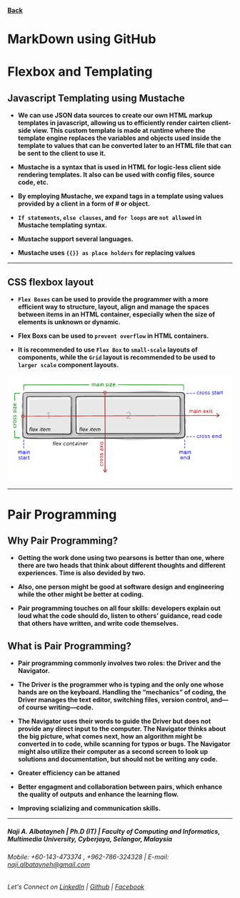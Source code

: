 [**Back**](https://naji-albatayneh.github.io/reading-notes)

# MarkDown using GitHub

# Flexbox and Templating

## Javascript Templating using Mustache

- **We can use JSON data sources to create our own HTML markup templates in javascript, allowing us to efficiently render cairten client-side view. This custom template is made at runtime where the template engine replaces the variables and objects used inside the template to values that can be converted later to an HTML file that can be sent to the client to use it.**

- **Mustache is a syntax that is used in HTML for logic-less client side rendering templates. It also can be used with config files, source code, etc.**

- **By employing Mustache, we expand tags in a template using values provided by a client in a form of # or object.**

- **`If statements`, `else clauses`, and `for loops` are `not allowed` in Mustache templating syntax.**

- **Mustache support several languages.**

- **Mustache uses `{{}} as place holders` for replacing values**

________________________________________________________
## CSS flexbox layout

- **`Flex Boxes` can be used to provide the programmer with a more efficient way to structure, layout, align and manage the spaces between items in an HTML container, especially when the size of elements is unknown or dynamic.**

- **Flex Boxs can be used to `prevent overflow` in HTML containers.**

- **It is recommended to use `Flex Box` to `small-scale` layouts of components, while the `Grid` layout is recommended to be used to `larger scale` component layouts.**

![Flexbox](/images/flexbox1.png)


________________________________________________________
# Pair Programming

## Why Pair Programming?

- **Getting the work done using two pearsons is better than one, where there are two heads that think about different thoughts and different experiences. Time is also devided by two.**

- **Also, one person might be good at software design and engineering while the other might be better at coding.**

- **Pair programming touches on all four skills: developers explain out loud what the code should do, listen to others’ guidance, read code that others have written, and write code themselves.**

## What is Pair Programming?

- **Pair programming commonly involves two roles: the Driver and the Navigator.**

- **The Driver is the programmer who is typing and the only one whose hands are on the keyboard. Handling the “mechanics” of coding, the Driver manages the text editor, switching files, version control, and—of course writing—code.** 

- **The Navigator uses their words to guide the Driver but does not provide any direct input to the computer. The Navigator thinks about the big picture, what comes next, how an algorithm might be converted in to code, while scanning for typos or bugs. The Navigator might also utilize their computer as a second screen to look up solutions and documentation, but should not be writing any code.**

- **Greater efficiency can be attaned**

- **Better engagment and collaboration between pairs, which enhance the quality of outputs and enhance the learning flow.**

- **Improving scializing and communication skills.**

________________________________________________________
##### Naji A. Albatayneh | Ph.D (IT) | Faculty of Computing and Informatics, Multimedia University, Cyberjaya, Selangor, Malaysia

###### Mobile: +60-143-473374 , +962-786-324328 | E-mail: naji.albatayneh@gmail.com

###### Let's Connect on [LinkedIn](https://www.linkedin.com/in/naji-a-albatayneh/) | [Github](https://github.com/naji-albatayneh) | [Facebook](https://web.facebook.com/naji.albatayneh/)
